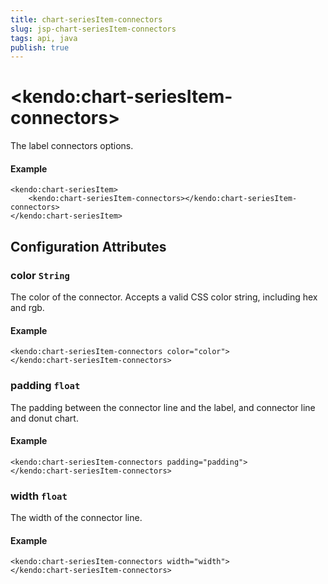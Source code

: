 ```yaml
---
title: chart-seriesItem-connectors
slug: jsp-chart-seriesItem-connectors
tags: api, java
publish: true
---
```


# \<kendo:chart-seriesItem-connectors\>

The label connectors options.

#### Example
    <kendo:chart-seriesItem>
        <kendo:chart-seriesItem-connectors></kendo:chart-seriesItem-connectors>
    </kendo:chart-seriesItem>

## Configuration Attributes

### color `String`

The color of the connector. Accepts a valid CSS color string, including hex and rgb.

#### Example
    <kendo:chart-seriesItem-connectors color="color">
    </kendo:chart-seriesItem-connectors>

### padding `float`

The padding between the connector line and the label, and connector line and donut chart.

#### Example
    <kendo:chart-seriesItem-connectors padding="padding">
    </kendo:chart-seriesItem-connectors>

### width `float`

The width of the connector line.

#### Example
    <kendo:chart-seriesItem-connectors width="width">
    </kendo:chart-seriesItem-connectors>

